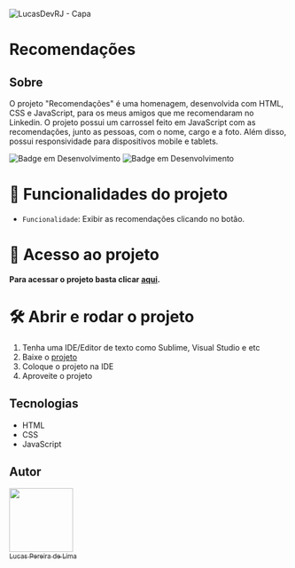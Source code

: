 ![LucasDevRJ - Capa](https://user-images.githubusercontent.com/95040236/147415952-3be56c26-f85d-4489-bb6b-e32128ac7ce3.png)

# Recomendações

## Sobre
O projeto "Recomendações" é uma homenagem, desenvolvida com HTML, CSS e JavaScript, para os meus amigos que me recomendaram no Linkedin. O projeto possui um carrossel feito em JavaScript com as recomendações, junto as pessoas, com o nome, cargo e a foto. Além disso, possui responsividade para dispositivos mobile e tablets. 

![Badge em Desenvolvimento](http://img.shields.io/static/v1?label=STATUS&message=%20Finalizado&color=GREEN&style=for-the-badge)
![Badge em Desenvolvimento](http://img.shields.io/static/v1?label=Desenvolvedor&message=%20LucasDevRJ&color=GREEN&style=for-the-badge)

# :hammer: Funcionalidades do projeto
- `Funcionalidade`: Exibir as recomendações clicando no botão.

# 📁 Acesso ao projeto
**Para acessar o projeto basta clicar <a href="https://recomendacoes.vercel.app/">aqui</a>.**

# 🛠️ Abrir e rodar o projeto
1. Tenha uma IDE/Editor de texto como Sublime, Visual Studio e etc
2. Baixe o <a href="https://github.com/LucasDevRJ/recomendacoes/archive/refs/heads/main.zip">projeto</a>
3. Coloque o projeto na IDE
4. Aproveite o projeto

## Tecnologias
- HTML
- CSS
- JavaScript

## Autor
[<img src="https://avatars.githubusercontent.com/u/95040236?v=4" width=115><br><sub>Lucas Pereira de Lima</sub>](https://github.com/LucasDevRJ)
